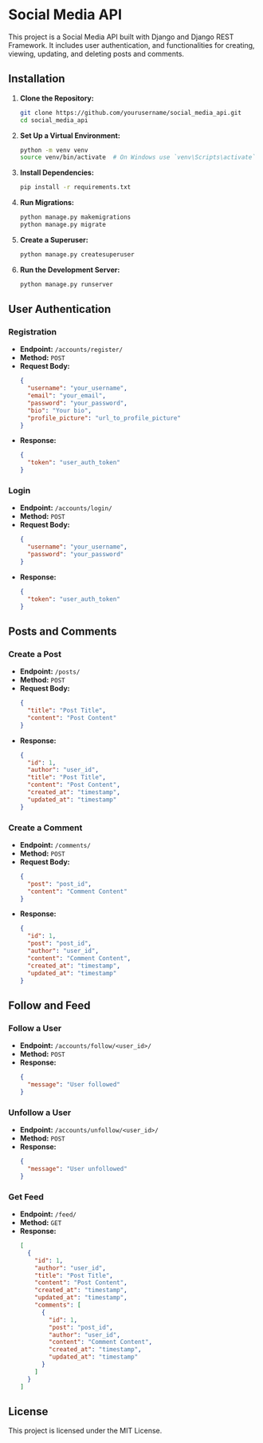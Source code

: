 
# Social Media API

This project is a Social Media API built with Django and Django REST Framework. It includes user authentication, and functionalities for creating, viewing, updating, and deleting posts and comments.

## Installation

1. **Clone the Repository:**
    ```bash
    git clone https://github.com/yourusername/social_media_api.git
    cd social_media_api
    ```

2. **Set Up a Virtual Environment:**
    ```bash
    python -m venv venv
    source venv/bin/activate  # On Windows use `venv\Scripts\activate`
    ```

3. **Install Dependencies:**
    ```bash
    pip install -r requirements.txt
    ```

4. **Run Migrations:**
    ```bash
    python manage.py makemigrations
    python manage.py migrate
    ```

5. **Create a Superuser:**
    ```bash
    python manage.py createsuperuser
    ```

6. **Run the Development Server:**
    ```bash
    python manage.py runserver
    ```

## User Authentication

### Registration

- **Endpoint:** `/accounts/register/`
- **Method:** `POST`
- **Request Body:**
    ```json
    {
      "username": "your_username",
      "email": "your_email",
      "password": "your_password",
      "bio": "Your bio",
      "profile_picture": "url_to_profile_picture"
    }
    ```
- **Response:**
    ```json
    {
      "token": "user_auth_token"
    }
    ```

### Login

- **Endpoint:** `/accounts/login/`
- **Method:** `POST`
- **Request Body:**
    ```json
    {
      "username": "your_username",
      "password": "your_password"
    }
    ```
- **Response:**
    ```json
    {
      "token": "user_auth_token"
    }
    ```

## Posts and Comments

### Create a Post

- **Endpoint:** `/posts/`
- **Method:** `POST`
- **Request Body:**
    ```json
    {
      "title": "Post Title",
      "content": "Post Content"
    }
    ```
- **Response:**
    ```json
    {
      "id": 1,
      "author": "user_id",
      "title": "Post Title",
      "content": "Post Content",
      "created_at": "timestamp",
      "updated_at": "timestamp"
    }
    ```

### Create a Comment

- **Endpoint:** `/comments/`
- **Method:** `POST`
- **Request Body:**
    ```json
    {
      "post": "post_id",
      "content": "Comment Content"
    }
    ```
- **Response:**
    ```json
    {
      "id": 1,
      "post": "post_id",
      "author": "user_id",
      "content": "Comment Content",
      "created_at": "timestamp",
      "updated_at": "timestamp"
    }
    ```

## Follow and Feed

### Follow a User

- **Endpoint:** `/accounts/follow/<user_id>/`
- **Method:** `POST`
- **Response:**
    ```json
    {
      "message": "User followed"
    }
    ```

### Unfollow a User

- **Endpoint:** `/accounts/unfollow/<user_id>/`
- **Method:** `POST`
- **Response:**
    ```json
    {
      "message": "User unfollowed"
    }
    ```

### Get Feed

- **Endpoint:** `/feed/`
- **Method:** `GET`
- **Response:**
    ```json
    [
      {
        "id": 1,
        "author": "user_id",
        "title": "Post Title",
        "content": "Post Content",
        "created_at": "timestamp",
        "updated_at": "timestamp",
        "comments": [
          {
            "id": 1,
            "post": "post_id",
            "author": "user_id",
            "content": "Comment Content",
            "created_at": "timestamp",
            "updated_at": "timestamp"
          }
        ]
      }
    ]
    ```

## License

This project is licensed under the MIT License.
